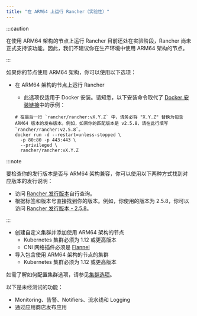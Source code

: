 ```yaml
---
title: "在 ARM64 上运行 Rancher（实验性）"
---
```


:::caution

在使用 ARM64 架构的节点上运行 Rancher 目前还处在实验阶段，Rancher 尚未正式支持该功能。因此，我们不建议你在生产环境中使用 ARM64 架构的节点。

:::

如果你的节点使用 ARM64 架构，你可以使用以下选项：

- 在 ARM64 架构的节点上运行 Rancher
   - 此选项仅适用于 Docker 安装。请知悉，以下安装命令取代了 [Docker 安装链接](../../getting-started/installation-and-upgrade/other-installation-methods/rancher-on-a-single-node-with-docker/rancher-on-a-single-node-with-docker.md)中的示例：

   ```
   # 在最后一行 `rancher/rancher:vX.Y.Z` 中，请务必将 "X.Y.Z" 替换为包含 ARM64 版本的发布版本。例如，如果你的匹配版本是 v2.5.8，请在此行填写 `rancher/rancher:v2.5.8`。
   docker run -d --restart=unless-stopped \
     -p 80:80 -p 443:443 \
     --privileged \
     rancher/rancher:vX.Y.Z
   ```

:::note

要检查你的发行版本是否与 ARM64 架构兼容，你可以使用以下两种方式找到对应版本的发行说明：

- 访问 [Rancher 发行版本](https://github.com/rancher/rancher/releases)自行查询。
- 根据标签和版本号直接找到你的版本。例如，你使用的版本为 2.5.8，你可以访问 [Rancher 发行版本 - 2.5.8](https://github.com/rancher/rancher/releases/tag/v2.5.8)。

:::

- 创建自定义集群并添加使用 ARM64 架构的节点
   - Kubernetes 集群必须为 1.12 或更高版本
   - CNI 网络插件必须是 [Flannel](../../faq/container-network-interface-providers.md#flannel)
- 导入包含使用 ARM64 架构的节点的集群
   - Kubernetes 集群必须为 1.12 或更高版本

如需了解如何配置集群选项，请参见[集群选项](../../cluster-deployment/configuration/rke1.md)。

以下是未经测试的功能：

- Monitoring、告警、Notifiers、流水线和 Logging
- 通过应用商店发布应用
